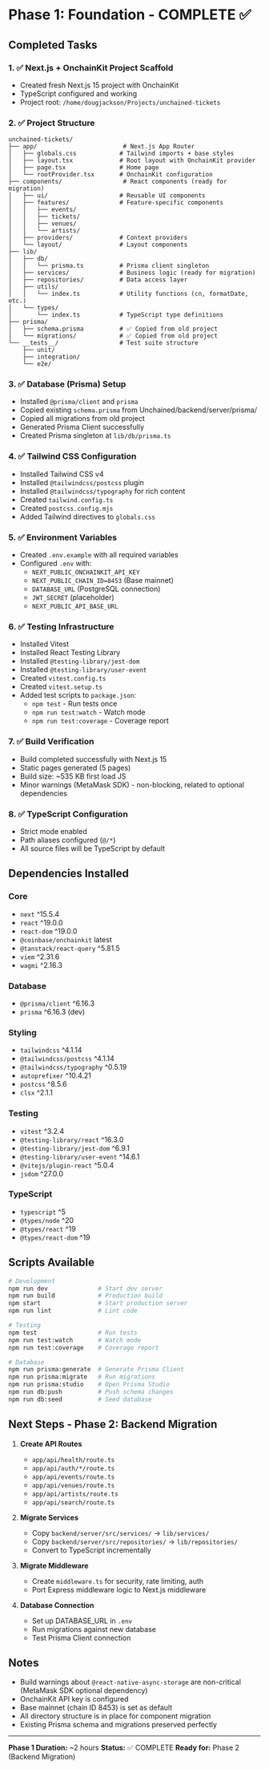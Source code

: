 # Phase 1: Foundation - COMPLETE ✅

## Completed Tasks

### 1. ✅ Next.js + OnchainKit Project Scaffold
- Created fresh Next.js 15 project with OnchainKit
- TypeScript configured and working
- Project root: `/home/dougjackson/Projects/unchained-tickets`

### 2. ✅ Project Structure
```
unchained-tickets/
├── app/                        # Next.js App Router
│   ├── globals.css            # Tailwind imports + base styles
│   ├── layout.tsx             # Root layout with OnchainKit provider
│   ├── page.tsx               # Home page
│   └── rootProvider.tsx       # OnchainKit configuration
├── components/                 # React components (ready for migration)
│   ├── ui/                    # Reusable UI components
│   ├── features/              # Feature-specific components
│   │   ├── events/
│   │   ├── tickets/
│   │   ├── venues/
│   │   └── artists/
│   ├── providers/             # Context providers
│   └── layout/                # Layout components
├── lib/
│   ├── db/
│   │   └── prisma.ts          # Prisma client singleton
│   ├── services/              # Business logic (ready for migration)
│   ├── repositories/          # Data access layer
│   ├── utils/
│   │   └── index.ts           # Utility functions (cn, formatDate, etc.)
│   └── types/
│       └── index.ts           # TypeScript type definitions
├── prisma/
│   ├── schema.prisma          # ✅ Copied from old project
│   └── migrations/            # ✅ Copied from old project
└── __tests__/                 # Test suite structure
    ├── unit/
    ├── integration/
    └── e2e/
```

### 3. ✅ Database (Prisma) Setup
- Installed `@prisma/client` and `prisma`
- Copied existing `schema.prisma` from Unchained/backend/server/prisma/
- Copied all migrations from old project
- Generated Prisma Client successfully
- Created Prisma singleton at `lib/db/prisma.ts`

### 4. ✅ Tailwind CSS Configuration
- Installed Tailwind CSS v4
- Installed `@tailwindcss/postcss` plugin
- Installed `@tailwindcss/typography` for rich content
- Created `tailwind.config.ts`
- Created `postcss.config.mjs`
- Added Tailwind directives to `globals.css`

### 5. ✅ Environment Variables
- Created `.env.example` with all required variables
- Configured `.env` with:
  - `NEXT_PUBLIC_ONCHAINKIT_API_KEY`
  - `NEXT_PUBLIC_CHAIN_ID=8453` (Base mainnet)
  - `DATABASE_URL` (PostgreSQL connection)
  - `JWT_SECRET` (placeholder)
  - `NEXT_PUBLIC_API_BASE_URL`

### 6. ✅ Testing Infrastructure
- Installed Vitest
- Installed React Testing Library
- Installed `@testing-library/jest-dom`
- Installed `@testing-library/user-event`
- Created `vitest.config.ts`
- Created `vitest.setup.ts`
- Added test scripts to `package.json`:
  - `npm test` - Run tests once
  - `npm run test:watch` - Watch mode
  - `npm run test:coverage` - Coverage report

### 7. ✅ Build Verification
- Build completed successfully with Next.js 15
- Static pages generated (5 pages)
- Build size: ~535 KB first load JS
- Minor warnings (MetaMask SDK) - non-blocking, related to optional dependencies

### 8. ✅ TypeScript Configuration
- Strict mode enabled
- Path aliases configured (`@/*`)
- All source files will be TypeScript by default

## Dependencies Installed

### Core
- `next` ^15.5.4
- `react` ^19.0.0
- `react-dom` ^19.0.0
- `@coinbase/onchainkit` latest
- `@tanstack/react-query` ^5.81.5
- `viem` ^2.31.6
- `wagmi` ^2.16.3

### Database
- `@prisma/client` ^6.16.3
- `prisma` ^6.16.3 (dev)

### Styling
- `tailwindcss` ^4.1.14
- `@tailwindcss/postcss` ^4.1.14
- `@tailwindcss/typography` ^0.5.19
- `autoprefixer` ^10.4.21
- `postcss` ^8.5.6
- `clsx` ^2.1.1

### Testing
- `vitest` ^3.2.4
- `@testing-library/react` ^16.3.0
- `@testing-library/jest-dom` ^6.9.1
- `@testing-library/user-event` ^14.6.1
- `@vitejs/plugin-react` ^5.0.4
- `jsdom` ^27.0.0

### TypeScript
- `typescript` ^5
- `@types/node` ^20
- `@types/react` ^19
- `@types/react-dom` ^19

## Scripts Available

```bash
# Development
npm run dev              # Start dev server
npm run build            # Production build
npm start                # Start production server
npm run lint             # Lint code

# Testing
npm test                 # Run tests
npm run test:watch       # Watch mode
npm run test:coverage    # Coverage report

# Database
npm run prisma:generate  # Generate Prisma Client
npm run prisma:migrate   # Run migrations
npm run prisma:studio    # Open Prisma Studio
npm run db:push          # Push schema changes
npm run db:seed          # Seed database
```

## Next Steps - Phase 2: Backend Migration

1. **Create API Routes**
   - `app/api/health/route.ts`
   - `app/api/auth/*/route.ts`
   - `app/api/events/route.ts`
   - `app/api/venues/route.ts`
   - `app/api/artists/route.ts`
   - `app/api/search/route.ts`

2. **Migrate Services**
   - Copy `backend/server/src/services/` → `lib/services/`
   - Copy `backend/server/src/repositories/` → `lib/repositories/`
   - Convert to TypeScript incrementally

3. **Migrate Middleware**
   - Create `middleware.ts` for security, rate limiting, auth
   - Port Express middleware logic to Next.js middleware

4. **Database Connection**
   - Set up DATABASE_URL in `.env`
   - Run migrations against new database
   - Test Prisma Client connection

## Notes

- Build warnings about `@react-native-async-storage` are non-critical (MetaMask SDK optional dependency)
- OnchainKit API key is configured
- Base mainnet (chain ID 8453) is set as default
- All directory structure is in place for component migration
- Existing Prisma schema and migrations preserved perfectly

---

**Phase 1 Duration:** ~2 hours
**Status:** ✅ COMPLETE
**Ready for:** Phase 2 (Backend Migration)

